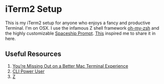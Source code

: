 iTerm2 Setup
=
This is my iTerm2 setup for anyone who enjoys a fancy and productive Terminal.
I'm on OSX. I use the infamous Z shell framework [oh-my-zsh](https://github.com/robbyrussell/oh-my-zsh) and the highly customizable [Spaceship Prompt](https://github.com/denysdovhan/spaceship-prompt). [This](https://twitter.com/while1/status/1100482316277874688) inspired me to share it in here.

Useful Resources
-
1. [You’re Missing Out on a Better Mac Terminal Experience](https://medium.com/@caulfieldOwen/youre-missing-out-on-a-better-mac-terminal-experience-d73647abf6d7)
2. [CLI Power User](https://commandlinepoweruser.com/)
3. [Z](https://github.com/rupa/z)
  
  
